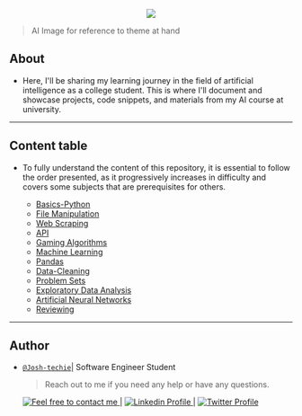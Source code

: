<p align="center">
<img src ="https://www.notion.so/image/https%3A%2F%2Fprod-files-secure.s3.us-west-2.amazonaws.com%2F029a1497-45bd-4b48-af71-c2ab8a918091%2Fd1ee9d57-ce18-49f6-8246-9b07530a898b%2FR.jpg?table=block&id=4a2b1840-1240-46dd-b6f4-2047056e941d&spaceId=029a1497-45bd-4b48-af71-c2ab8a918091&width=2000&userId=9d08c749-75eb-439d-ad10-2a83e114a53b&cache=v2">
</p>

> AI Image for reference to theme at hand

<h2> About </h2>

- Here, I'll be sharing my learning journey in the field of artificial intelligence as a college student. This is where I'll document and showcase projects, code snippets, and materials from my AI course at university.

---

<h2> Content table </h2>

- To fully understand the content of this repository, it is essential to follow the order presented, as it progressively increases in difficulty and covers some subjects that are prerequisites for others.

  - [Basics-Python](./Basics-Python/)
  - [File Manipulation](./File_Manipulation/)
  - [Web Scraping](./Web_Scraping/)
  - [API](./API/)
  - [Gaming Algorithms](./Gaming_Algorithms/)
  - [Machine Learning](./Machine_Learning/)
  - [Pandas](./Pandas/)
  - [Data-Cleaning](./Data_Cleaning/)
  - [Problem Sets](./Problem_Sets/)
  - [Exploratory Data Analysis](<./Exploratory_Data_Analysis(EDA)/>)
  - [Artificial Neural Networks](./Artificial%20Neural%20Networks/)
  - [Reviewing](./Reviewing/)

---

<h2> Author </h2>

- [`@Josh-techie`](https://github.com/Josh-techie)| Software Engineer Student

  > Reach out to me if you need any help or have any questions.

  <a href="mailto:youssef.abouyahia@e-polytechnique.ma">
  	<img alt="Feel free to contact me" src="https://img.shields.io/badge/-Ask_me_anything-blue?style=flat&logo=Gmail&logoColor=white&link=mailto:youssef.abouyahia@e-polytechnique.ma&color=3d85c6" />
  </a>
  <span> | </span>
    <a href="https://www.linkedin.com/in/youssef-abouyahia/">
        <img alt="Linkedin Profile" src="https://img.shields.io/badge/-Linkedin-0072b1?style=flat&logo=Linkedin&logoColor=white&link=https://www.linkedin.com/in/youssef-abouyahia/" />
    </a>
    <span> | </span>
    <a href="https://twitter.com/JoesephAb">
        <img alt="Twitter Profile" src="https://img.shields.io/badge/-Twitter-0072b1?style=flat&logo=Twitter&logoColor=white&link=https://twitter.com/JoesephAb&color=1DA1F2" />
    </a>
